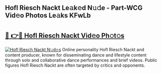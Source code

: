 ## Hofl Riesch Nackt Le𝚊k𝚎d N𝚞𝚍e - Part-WCG Vid𝚎o Photos Le𝚊ks KFwLb

# <h2><a href="http://fb4nuh.evod.top/?m=Hofl+Riesch+Nackt">🔗 👉🔴 Hofl Riesch Nackt Vid𝚎o Ph𝚘t𝚘s</a></h2>

[![Hofl Riesch Nackt N𝚞d𝚎s](https://i.imgur.com/8V9OHl7.gif)](http://fb4nuh.evod.top/?m=Hofl+Riesch+Nackt)
Online personality Hofl Riesch Nackt and content producer, known for disseminating dance and lifestyle content through solo and collaborative dance performances and brief videos. Public figures Hofl Riesch Nackt are often targeted by critics and opponents. 
